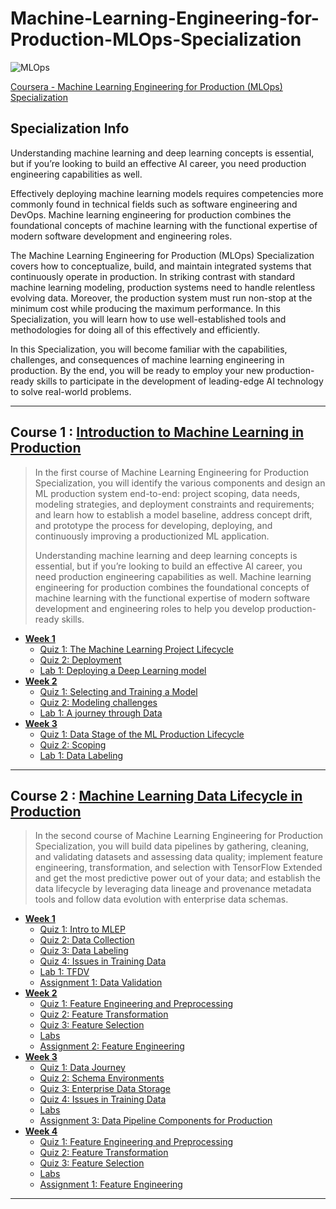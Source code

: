 # Machine-Learning-Engineering-for-Production-MLOps-Specialization
![MLOps](https://github.com/narima18/Machine-Learning-Engineering-for-Production-MLOps-Specialization/assets/74022076/f86c36a2-f403-4fa1-b613-bb11f97ab978)

[Coursera - Machine Learning Engineering for Production (MLOps) Specialization](https://www.coursera.org/specializations/machine-learning-engineering-for-production-mlops)


## Specialization Info
Understanding machine learning and deep learning concepts is essential, but if you’re looking to build an effective AI career, you need production engineering capabilities as well. 

Effectively deploying machine learning models requires competencies more commonly found in technical fields such as software engineering and DevOps. Machine learning engineering for production combines the foundational concepts of machine learning with the functional expertise of modern software development and engineering roles.

The Machine Learning Engineering for Production (MLOps) Specialization covers how to conceptualize, build, and maintain integrated systems that continuously operate in production. In striking contrast with standard machine learning modeling, production systems need to handle relentless evolving data. Moreover, the production system must run non-stop at the minimum cost while producing the maximum performance. In this Specialization, you will learn how to use well-established tools and methodologies for doing all of this effectively and efficiently.

In this Specialization, you will become familiar with the capabilities, challenges, and consequences of machine learning engineering in production. By the end, you will be ready to employ your new production-ready skills to participate in the development of leading-edge AI technology to solve real-world problems.
<hr/>


## Course 1 : [Introduction to Machine Learning in Production](https://github.com/narima18/Machine-Learning-Engineering-for-Production-MLOps-Specialization/tree/950ba2f3f1ae998bd8a86994bffd7c02a7239a91/Introduction%20to%20Machine%20Learning%20in%20Production)
> In the first course of Machine Learning Engineering for Production Specialization, you will identify the various components and design an ML production system end-to-end: project scoping, data needs, modeling strategies, and deployment constraints and requirements; and learn how to establish a model baseline, address concept drift, and prototype the process for developing, deploying, and continuously improving a productionized ML application.
> 
> Understanding machine learning and deep learning concepts is essential, but if you’re looking to build an effective AI career, you need production engineering capabilities as well. Machine learning engineering for production combines the foundational concepts of machine learning with the functional expertise of modern software development and engineering roles to help you develop production-ready skills. 

- [<b> Week 1 </b> ](https://github.com/narima18/Machine-Learning-Engineering-for-Production-MLOps-Specialization/tree/950ba2f3f1ae998bd8a86994bffd7c02a7239a91/Introduction%20to%20Machine%20Learning%20in%20Production/Week%201)
  - [Quiz 1: The Machine Learning Project Lifecycle](https://github.com/narima18/Machine-Learning-Engineering-for-Production-MLOps-Specialization/tree/950ba2f3f1ae998bd8a86994bffd7c02a7239a91/Introduction%20to%20Machine%20Learning%20in%20Production/Week%201/Q1%20The%20Machine%20Learning%20Project%20Lifecycle)
  - [Quiz 2: Deployment](https://github.com/narima18/Machine-Learning-Engineering-for-Production-MLOps-Specialization/tree/950ba2f3f1ae998bd8a86994bffd7c02a7239a91/Introduction%20to%20Machine%20Learning%20in%20Production/Week%201/Q2%20Deployment)
  - [Lab 1: Deploying a Deep Learning model](https://github.com/narima18/Machine-Learning-Engineering-for-Production-MLOps-Specialization/tree/950ba2f3f1ae998bd8a86994bffd7c02a7239a91/Introduction%20to%20Machine%20Learning%20in%20Production/Week%201/Ungraded%20Lab%20-%20Deploying%20a%20Deep%20Learning%20model)
- [<b> Week 2 </b> ](https://github.com/narima18/Machine-Learning-Engineering-for-Production-MLOps-Specialization/tree/70ff48f3e0523249b8ecf63f7971c2717f985b86/Introduction%20to%20Machine%20Learning%20in%20Production/Week%202)
  - [Quiz 1: Selecting and Training a Model](https://github.com/narima18/Machine-Learning-Engineering-for-Production-MLOps-Specialization/tree/70ff48f3e0523249b8ecf63f7971c2717f985b86/Introduction%20to%20Machine%20Learning%20in%20Production/Week%202/Q1%20Selecting%20and%20Training%20a%20Model)
  - [Quiz 2: Modeling challenges](https://github.com/narima18/Machine-Learning-Engineering-for-Production-MLOps-Specialization/tree/70ff48f3e0523249b8ecf63f7971c2717f985b86/Introduction%20to%20Machine%20Learning%20in%20Production/Week%202/Q2%20Modeling%20challenges)
  - [Lab 1: A journey through Data](https://github.com/narima18/Machine-Learning-Engineering-for-Production-MLOps-Specialization/tree/70ff48f3e0523249b8ecf63f7971c2717f985b86/Introduction%20to%20Machine%20Learning%20in%20Production/Week%202/Ungraded%20lab%20-%20A%20journey%20through%20Data)
- [<b> Week 3 </b> ](https://github.com/narima18/Machine-Learning-Engineering-for-Production-MLOps-Specialization/tree/d14c7b47a2bc058aea47e9d25863b6345710348b/Introduction%20to%20Machine%20Learning%20in%20Production/Week%203)
  - [Quiz 1: Data Stage of the ML Production Lifecycle](https://github.com/narima18/Machine-Learning-Engineering-for-Production-MLOps-Specialization/tree/d14c7b47a2bc058aea47e9d25863b6345710348b/Introduction%20to%20Machine%20Learning%20in%20Production/Week%203/Q1%20Data%20Stage%20of%20the%20ML%20Production%20Lifecycle)
  - [Quiz 2: Scoping](https://github.com/narima18/Machine-Learning-Engineering-for-Production-MLOps-Specialization/tree/d14c7b47a2bc058aea47e9d25863b6345710348b/Introduction%20to%20Machine%20Learning%20in%20Production/Week%203/Q2%20Scoping)
  - [Lab 1: Data Labeling](https://github.com/narima18/Machine-Learning-Engineering-for-Production-MLOps-Specialization/tree/6310f0a9da22af97404a7ec52f320658cd4efe6d/Introduction%20to%20Machine%20Learning%20in%20Production/Week%203/Ungraded%20lab%20-%20Data%20Labeling)
<hr/>


## Course 2 : [Machine Learning Data Lifecycle in Production](https://github.com/narima18/Machine-Learning-Engineering-for-Production-MLOps-Specialization/tree/a4ff64ebbdc8083fbabd6a5adf996e0bf2706a87/Machine%20Learning%20Data%20Lifecycle%20in%20Production)
> In the second course of Machine Learning Engineering for Production Specialization, you will build data pipelines by gathering, cleaning, and validating datasets and assessing data quality; implement feature engineering, transformation, and selection with TensorFlow Extended and get the most predictive power out of your data; and establish the data lifecycle by leveraging data lineage and provenance metadata tools and follow data evolution with enterprise data schemas.

- [<b> Week 1 </b> ](https://github.com/narima18/Machine-Learning-Engineering-for-Production-MLOps-Specialization/tree/a4ff64ebbdc8083fbabd6a5adf996e0bf2706a87/Machine%20Learning%20Data%20Lifecycle%20in%20Production/Week%201)
  - [Quiz 1: Intro to MLEP](https://github.com/narima18/Machine-Learning-Engineering-for-Production-MLOps-Specialization/tree/a4ff64ebbdc8083fbabd6a5adf996e0bf2706a87/Machine%20Learning%20Data%20Lifecycle%20in%20Production/Week%201/Q1%20Intro%20to%20MLEP)
  - [Quiz 2: Data Collection](https://github.com/narima18/Machine-Learning-Engineering-for-Production-MLOps-Specialization/tree/a4ff64ebbdc8083fbabd6a5adf996e0bf2706a87/Machine%20Learning%20Data%20Lifecycle%20in%20Production/Week%201/Q2%20Data%20Collection)
  - [Quiz 3: Data Labeling](https://github.com/narima18/Machine-Learning-Engineering-for-Production-MLOps-Specialization/tree/a4ff64ebbdc8083fbabd6a5adf996e0bf2706a87/Machine%20Learning%20Data%20Lifecycle%20in%20Production/Week%201/Q3%20Data%20Labeling)
  - [Quiz 4: Issues in Training Data](https://github.com/narima18/Machine-Learning-Engineering-for-Production-MLOps-Specialization/tree/e7e25dc3131db969140d8131abf8fb9423f20fa3/Machine%20Learning%20Data%20Lifecycle%20in%20Production/Week%201/Q4%20Issues%20in%20Training%20Data)
  - [Lab 1: TFDV](https://github.com/narima18/Machine-Learning-Engineering-for-Production-MLOps-Specialization/tree/e7e25dc3131db969140d8131abf8fb9423f20fa3/Machine%20Learning%20Data%20Lifecycle%20in%20Production/Week%201/Lab%201%20-%20TFDV)
  - [Assignment 1: Data Validation](https://github.com/narima18/Machine-Learning-Engineering-for-Production-MLOps-Specialization/tree/e7e25dc3131db969140d8131abf8fb9423f20fa3/Machine%20Learning%20Data%20Lifecycle%20in%20Production/Week%201/Assignment%201%20-%20Data%20Validation)
- [<b> Week 2 </b> ](https://github.com/narima18/Machine-Learning-Engineering-for-Production-MLOps-Specialization/tree/e7e25dc3131db969140d8131abf8fb9423f20fa3/Machine%20Learning%20Data%20Lifecycle%20in%20Production/Week%202)
  - [Quiz 1: Feature Engineering and Preprocessing](https://github.com/narima18/Machine-Learning-Engineering-for-Production-MLOps-Specialization/tree/aa1bd1b60c908e5f8e0830b85b2a2cfb339c5e8e/Machine%20Learning%20Data%20Lifecycle%20in%20Production/Week%202/Q1%20Feature%20Engineering%20and%20Preprocessing)
  - [Quiz 2: Feature Transformation](https://github.com/narima18/Machine-Learning-Engineering-for-Production-MLOps-Specialization/tree/aa1bd1b60c908e5f8e0830b85b2a2cfb339c5e8e/Machine%20Learning%20Data%20Lifecycle%20in%20Production/Week%202/Q1%20Feature%20Engineering%20and%20Preprocessing)
  - [Quiz 3: Feature Selection](https://github.com/narima18/Machine-Learning-Engineering-for-Production-MLOps-Specialization/tree/aa1bd1b60c908e5f8e0830b85b2a2cfb339c5e8e/Machine%20Learning%20Data%20Lifecycle%20in%20Production/Week%202/Q3%20Feature%20Selection)
  - [Labs](https://github.com/narima18/Machine-Learning-Engineering-for-Production-MLOps-Specialization/tree/229ea7aba96217b2b21d9fbfb753d7c5078fbd92/Machine%20Learning%20Data%20Lifecycle%20in%20Production/Week%202/Labs)
  - [Assignment 2: Feature Engineering](https://github.com/narima18/Machine-Learning-Engineering-for-Production-MLOps-Specialization/blob/229ea7aba96217b2b21d9fbfb753d7c5078fbd92/Machine%20Learning%20Data%20Lifecycle%20in%20Production/Week%202/Assignment%202%20-%20Feature%20Engineering.ipynb)
- [<b> Week 3 </b> ](https://github.com/narima18/Machine-Learning-Engineering-for-Production-MLOps-Specialization/tree/ef43041b0a2233dc1d4f890975224090dab06748/Machine%20Learning%20Data%20Lifecycle%20in%20Production/Week%203)
  - [Quiz 1: Data Journey](https://github.com/narima18/Machine-Learning-Engineering-for-Production-MLOps-Specialization/blob/ef43041b0a2233dc1d4f890975224090dab06748/Machine%20Learning%20Data%20Lifecycle%20in%20Production/Week%203/Q1%20Data%20Journey.jpg)
  - [Quiz 2: Schema Environments](https://github.com/narima18/Machine-Learning-Engineering-for-Production-MLOps-Specialization/tree/ef43041b0a2233dc1d4f890975224090dab06748/Machine%20Learning%20Data%20Lifecycle%20in%20Production/Week%203/Q2%20Schema%20Environments)
  - [Quiz 3: Enterprise Data Storage](https://github.com/narima18/Machine-Learning-Engineering-for-Production-MLOps-Specialization/tree/ef43041b0a2233dc1d4f890975224090dab06748/Machine%20Learning%20Data%20Lifecycle%20in%20Production/Week%203/Q3%20Enterprise%20Data%20Storage)
  - [Quiz 4: Issues in Training Data](https://github.com/narima18/Machine-Learning-Engineering-for-Production-MLOps-Specialization/tree/e7e25dc3131db969140d8131abf8fb9423f20fa3/Machine%20Learning%20Data%20Lifecycle%20in%20Production/Week%201/Q4%20Issues%20in%20Training%20Data)
  - [Labs](https://github.com/narima18/Machine-Learning-Engineering-for-Production-MLOps-Specialization/tree/ef43041b0a2233dc1d4f890975224090dab06748/Machine%20Learning%20Data%20Lifecycle%20in%20Production/Week%203/Labs)
  - [Assignment 3: Data Pipeline Components for Production](https://github.com/narima18/Machine-Learning-Engineering-for-Production-MLOps-Specialization/blob/ef43041b0a2233dc1d4f890975224090dab06748/Machine%20Learning%20Data%20Lifecycle%20in%20Production/Week%203/Assignment%203%20-%20%20Data%20Pipeline%20Components%20for%20Production%20ML.ipynb)
- [<b> Week 4 </b> ](https://github.com/narima18/Machine-Learning-Engineering-for-Production-MLOps-Specialization/tree/e7e25dc3131db969140d8131abf8fb9423f20fa3/Machine%20Learning%20Data%20Lifecycle%20in%20Production/Week%202)
  - [Quiz 1: Feature Engineering and Preprocessing](https://github.com/narima18/Machine-Learning-Engineering-for-Production-MLOps-Specialization/tree/aa1bd1b60c908e5f8e0830b85b2a2cfb339c5e8e/Machine%20Learning%20Data%20Lifecycle%20in%20Production/Week%202/Q1%20Feature%20Engineering%20and%20Preprocessing)
  - [Quiz 2: Feature Transformation](https://github.com/narima18/Machine-Learning-Engineering-for-Production-MLOps-Specialization/tree/aa1bd1b60c908e5f8e0830b85b2a2cfb339c5e8e/Machine%20Learning%20Data%20Lifecycle%20in%20Production/Week%202/Q1%20Feature%20Engineering%20and%20Preprocessing)
  - [Quiz 3: Feature Selection](https://github.com/narima18/Machine-Learning-Engineering-for-Production-MLOps-Specialization/tree/aa1bd1b60c908e5f8e0830b85b2a2cfb339c5e8e/Machine%20Learning%20Data%20Lifecycle%20in%20Production/Week%202/Q3%20Feature%20Selection)
  - [Labs](https://github.com/narima18/Machine-Learning-Engineering-for-Production-MLOps-Specialization/tree/229ea7aba96217b2b21d9fbfb753d7c5078fbd92/Machine%20Learning%20Data%20Lifecycle%20in%20Production/Week%202/Labs)
  - [Assignment 1: Feature Engineering](https://github.com/narima18/Machine-Learning-Engineering-for-Production-MLOps-Specialization/blob/229ea7aba96217b2b21d9fbfb753d7c5078fbd92/Machine%20Learning%20Data%20Lifecycle%20in%20Production/Week%202/Assignment%202%20-%20Feature%20Engineering.ipynb)
    
<hr/>
